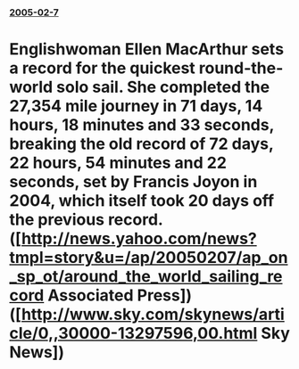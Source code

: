 ### [2005-02-7](/news/2005/02/7/index.md)

#  Englishwoman Ellen MacArthur sets a record for the quickest round-the-world solo sail. She completed the 27,354 mile journey in 71 days, 14 hours, 18 minutes and 33 seconds, breaking the old record of 72 days, 22 hours, 54 minutes and 22 seconds, set by Francis Joyon in 2004, which itself took 20 days off the previous record. ([http://news.yahoo.com/news?tmpl=story&u=/ap/20050207/ap_on_sp_ot/around_the_world_sailing_record Associated Press]) ([http://www.sky.com/skynews/article/0,,30000-13297596,00.html Sky News])




